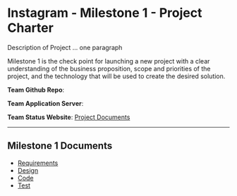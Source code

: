 # Instagram - Milestone 1 - Project Charter

Description of Project ...   one paragraph

Milestone 1 is the check point for launching a new project with a clear understanding
of the business proposition, scope and priorities of the project, and the technology
that will be used to create the desired solution.

**Team Github Repo**:  []()

**Team Application Server**:  []()

**Team Status Website**:  [Project Documents](/Documents)

---

## Milestone 1 Documents

* [Requirements](Requirements/Index.md)
* [Design](Design/Index.md)
* [Code](Code/Index.md)
* [Test](Test/Index.md)
